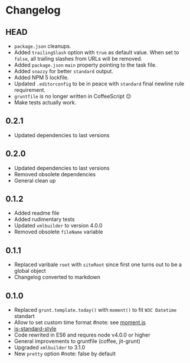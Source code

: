 # Changelog

## HEAD
- `package.json` cleanups.
- Added `trailingSlash` option with `true` as default value. When set to `false`, all trailing slashes from URLs will be removed.
- Added `package.json` `main` property pointing to the task file.
- Added `snazzy` for better `standard` output.
- Added NPM 5 lockfile.
- Updated `.editorconfig` to be in peace with `standard` final newline rule requirement.
- `gruntfile` is no longer written in CoffeeScript :pensive:
- Make tests actually work.

## 0.2.1
- Updated dependencies to last versions

## 0.2.0
- Updated dependencies to last versions
- Removed obsolete dependencies
- General clean up

## 0.1.2
- Added readme file
- Added rudimentary tests
- Updated `xmlbuilder` to version 4.0.0
- Removed obsolete `fileName` variable

## 0.1.1
- Replaced varibale `root` with `siteRoot` since first one turns out to be a global object
- Changelog converted to markdown

## 0.1.0
- Replaced `grunt.template.today()` with `moment()` to fit `W3C Datetime` standart
- Allow to set custom time format #note: see [moment.js](http://momentjs.com/)
- [js-standard-style](https://github.com/feross/standard)
- Code rewrited in ES6 and requres node v4.0.0 or higher
- General improvements to gruntfile (coffee, jit-grunt)
- Upgraded `xmlbuilder` to 3.1.0
- New `pretty` option #note: false by default

